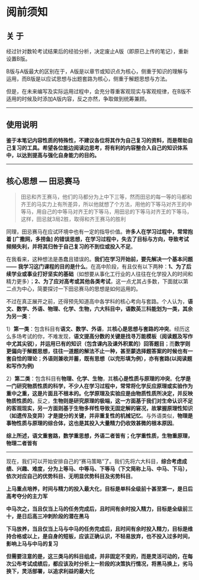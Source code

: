 ﻿# 阅前须知

## 关 于

经过针对数轮考试结果后的经验分析，决定废止A版（即原已上传的笔记），重新设置B版。

B版与A版最大的区别在于，A版是以章节或知识点为核心，侧重于知识的理解与运用，而B版是以应试思想与出题套路为核心，侧重于解题思想与方法。

但是，在未来编写及实际运用过程中，会充分尊重客观现实与客观规律，在B版不适用的时候及时添加A版内容，反之亦然，争取做到统筹兼顾。

---

## 使用说明

**鉴于本笔记内容性质的特殊性，不建议各位将其作为自己复习的资料，而是帮助自己复习的工具。希望各位能边阅读边思考，将有利的内容整合入自己的知识体系中，以达到提高与强化自身能力的目的。**

---

## 核心思想 — 田忌赛马

> 田忌和齐王赛马，他们的马都分为上中下三等，然而田忌的每一等的马都和齐王的马实力上有所差异，所以他就想了个方法，用他的下等马对齐王的中等马，用自己的中等马对齐王的下等马，用田忌的下等马对齐王的下等马，这样，田忌就3局2胜，取得和齐王赛马的胜利

同理，田忌赛马在应试环境中也有一定的指导价值。**许多人在学习过程中，常常抱着 [广撒网，多捞鱼] 的错误思想，在学习过程中，失去了目标与方向，导致考试频频失利，并将其归咎于自己复习的不到位或投入不足**。

在我看来，这种想法是愚蠢且错误的。**我们在学习开始前，要先解决一个基本问题** **——** **我学习这门课程的目的是什么**。在高中阶段，有且仅有以下两种：**1、为了后续学业或事业打好坚实的基础**（如想要从事化工行业的人往往在化学投入的时间和精力更多）；**2、为了应对高考或其他各类考试**，这一点尤其占多数，下面就以第二点为中心，简要探讨一下田忌赛马的思想是如何运用的。

不过在真正展开之前，还得预先知道高中各学科的核心考向与套路。个人认为，**语文、数学、外语、物理、化学、生物，六大科目中，语数英三科能划为一类，其余为另一类**：

1）**第一类**：包含科目有**语文、数学、外语**，其**核心是思想与套路的冲突**。经历这么多场考试的你，不难发现，**语文提高分数的关键是找寻万能模板（阅读题及写作中尤其尖锐），并运用已有的知识（包含课内及课外积累的）回答题目**；而**数学则更偏向于解题思想，往往一道题的解法不止一种，甚至蒙选择题答案的时候也有一套自恰的理论**；**外语则兼收并蓄，既有思想（以完形填为例），亦有套路(以阅读题和写作为例)**

2）**第二类**：包含科目有**物理、化学、生物**，其**核心是性质与原理的冲突**。**化学是一门研究物质性质的科学，不少人在学习过程中，常常将化学反应原理或实验作为重中之重，这是片面且不根本的。化学原理及实验应是由物质性质所决定，并反映物质性质的**。反之，**生物则是研究原理的极端，这一方面基于我们对生命认识不足的客观现实，另一方面则基于生物多样性导致无固定解的窘况，故掌握原理性知识（如遗传及变异）才是提分的关键，并非重复性的机械记忆**。与外语类似，**物理是事物性质与原理的综合体，这也是其投入大量精力仍收效甚微的根本原因**。

**综上所述，语文重套路，数学重思想，外语二者皆有；化学重性质，生物重原理，物理二者皆有**

---

现在，我们可以开始安排自己的“赛马策略”了。我们先将六大科目，**综合考虑成绩、兴趣、难度，分为上等马、中等马、下等马（下文简称上马、中马、下马），依次对应自己的优势科目、无明显优势科目及劣势科目**。

**上马重点培养，时间与精力的投入最大化，目标是单科全级前十甚至第一，是日后高考夺分的主力军**

**中马次之，当且仅当上马的任务完成后，且时间有余时投入精力，目标是全级前三十，是日后高三冲刺阶段的潜在黑马**

**下马放养，当且仅当上马与中马的任务完成后，且时间有余时投入精力，目标是维持合格或以上，是自身的短板，应该正确认识，不轻易放弃，也不投入过多时间，影响上马与中马的复习**

**但需要注意的是，这三类马的科目组成，并非固定不变的，而是灵活可动的，在每次公布考试成绩后，都应该及时分析上一阶段的决策执行情况，将黑马换上，劣马换下，灵活部署，以追求利益的最大化**

